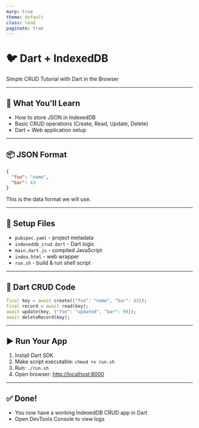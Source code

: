 ```yaml
---
marp: true
theme: default
class: lead
paginate: true
---
```


<!-- _class: front-page -->

# 🐦 Dart + IndexedDB

Simple CRUD Tutorial with Dart in the Browser

---

## 🔧 What You'll Learn

- How to store JSON in IndexedDB
- Basic CRUD operations (Create, Read, Update, Delete)
- Dart + Web application setup

---

## 📦 JSON Format

```json
{
  "foo": "name",
  "bar": 43
}
```

This is the data format we will use.

---

## 🧱 Setup Files

- `pubspec.yaml` - project metadata
- `indexeddb_crud.dart` - Dart logic
- `main.dart.js` - compiled JavaScript
- `index.html` - web wrapper
- `run.sh` - build & run shell script

---

## 🧪 Dart CRUD Code

```dart
final key = await create({"foo": "name", "bar": 43});
final record = await read(key);
await update(key, {"foo": "updated", "bar": 99});
await deleteRecord(key);
```

---

## ▶️ Run Your App

1. Install Dart SDK
2. Make script executable: `chmod +x run.sh`
3. Run: `./run.sh`
4. Open browser: [http://localhost:8000](http://localhost:8000)

---

## ✅ Done!

- You now have a working IndexedDB CRUD app in Dart
- Open DevTools Console to view logs